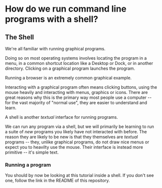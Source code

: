 # How do we run command line programs with a shell?

## The Shell

We're all familiar with running graphical programs.

Doing so on most operating systems involves locating the program in a
menu, in a common shortcut location like a Desktop or Dock, or in another
directory. Clicking on a graphical program launches the program.

Running a browser is an extremely common graphical example.

Interacting with a graphical program often means clicking buttons, using
the mouse heavily and interacting with menus, graphics or icons. There
are great reasons why this is the primary way most people use a computer
-- for the vast majority of "normal use", they are easier to understand
and learn.

A shell is another *textual* interface for running programs.

We can run any program via a shell, but we will primarily be learning
to run a suite of *new* programs you likely have not interacted with
before. The reason they are likely to be new is that they themselves are
*textual* programs -- they, unlike graphical programs, do not draw nice
menus or expect you to heavilty use the mouse. Their interface is instead more
primitive -- it's simple text.

### Running a program

You should by now be looking at this tutorial inside a shell. If you don't see
one, follow the link in the README of this repository.
